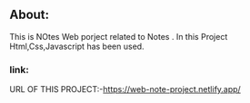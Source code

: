 ## About:
This is NOtes Web porject related to Notes . In this Project Html,Css,Javascript has been used.
### link:
URL OF THIS PROJECT:-https://web-note-project.netlify.app/
